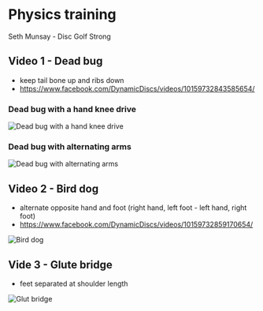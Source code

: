 # Physics training

Seth Munsay - Disc Golf Strong

## Video 1 - Dead bug

- keep tail bone up and ribs down
- https://www.facebook.com/DynamicDiscs/videos/10159732843585654/

### Dead bug with a hand knee drive

![Dead bug with a hand knee drive](https://github.com/janimattiellonen/frisbeegolf-paivakirja-2017/blob/master/files/images/deadbug%20with%20a%20hand%20knee%20drive.png)

### Dead bug with alternating arms

![Dead bug with alternating arms](https://github.com/janimattiellonen/frisbeegolf-paivakirja-2017/blob/master/files/images/deadbug%20with%20alternating%20arms.png)

## Video 2 - Bird dog

- alternate opposite hand and foot (right hand, left foot - left hand, right foot)
- https://www.facebook.com/DynamicDiscs/videos/10159732859170654/

![Bird dog](https://github.com/janimattiellonen/frisbeegolf-paivakirja-2017/blob/master/files/images/bird-dog.png)

## Vide 3 - Glute bridge

- feet separated at shoulder length

![Glut bridge](https://www.facebook.com/DynamicDiscs/videos/10159732918035654/)
